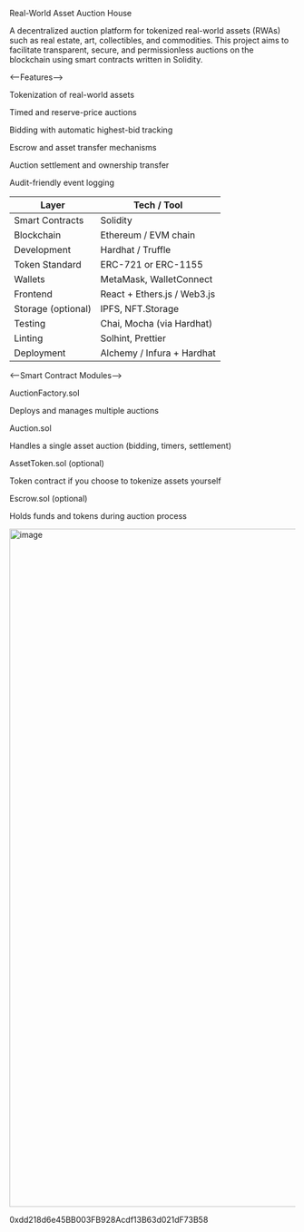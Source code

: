 Real-World Asset Auction House

A decentralized auction platform for tokenized real-world assets (RWAs) such as real estate, art, collectibles, and commodities. This project aims to facilitate transparent, secure, and permissionless auctions on the blockchain using smart contracts written in Solidity.

<--Features-->

Tokenization of real-world assets

Timed and reserve-price auctions

Bidding with automatic highest-bid tracking

Escrow and asset transfer mechanisms

Auction settlement and ownership transfer

Audit-friendly event logging

| Layer              | Tech / Tool                 |
| ------------------ | --------------------------- |
| Smart Contracts    | Solidity                    |
| Blockchain         | Ethereum / EVM chain        | 
| Development        | Hardhat / Truffle           | 
| Token Standard     | ERC-721 or ERC-1155         |
| Wallets            | MetaMask, WalletConnect     |
| Frontend           | React + Ethers.js / Web3.js |
| Storage (optional) | IPFS, NFT.Storage           |
| Testing            | Chai, Mocha (via Hardhat)   |
| Linting            | Solhint, Prettier           |
| Deployment         | Alchemy / Infura + Hardhat  |

<--Smart Contract Modules-->

AuctionFactory.sol

Deploys and manages multiple auctions

Auction.sol

Handles a single asset auction (bidding, timers, settlement)

AssetToken.sol (optional)

Token contract if you choose to tokenize assets yourself

Escrow.sol (optional)

Holds funds and tokens during auction process

<img width="2559" height="1196" alt="image" src="https://github.com/user-attachments/assets/4bbcf5d0-e769-47bc-af3a-99846d5a81e5" />

0xdd218d6e45BB003FB928Acdf13B63d021dF73B58
